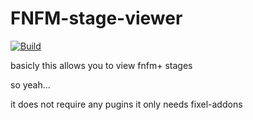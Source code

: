 # FNFM-stage-viewer
[![Build](https://github.com/FunkinModdingPlus/FNFM-stage-viewer/actions/workflows/main.yml/badge.svg?event=push)](https://github.com/FunkinModdingPlus/FNFM-stage-viewer/actions/workflows/main.yml)

basicly this allows you to view fnfm+ stages

so yeah...

it does not require any pugins it only needs
fixel-addons
